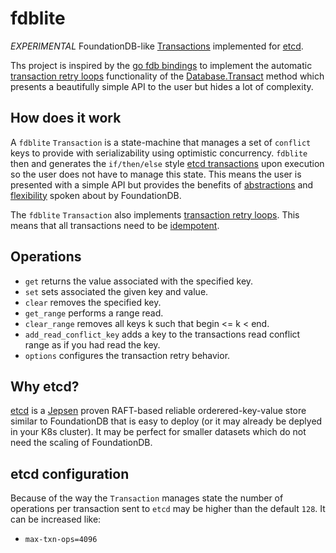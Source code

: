 # fdblite

_EXPERIMENTAL_ FoundationDB-like [Transactions](https://apple.github.io/foundationdb/transaction-manifesto.html) implemented for [etcd](https://etcd.io/).

Ths project is inspired by the [go fdb bindings](https://pkg.go.dev/github.com/apple/foundationdb/bindings/go/src/fdb) to implement the automatic [transaction retry loops](https://apple.github.io/foundationdb/developer-guide.html#transaction-retry-loops) functionality of the [Database.Transact](https://pkg.go.dev/github.com/apple/foundationdb/bindings/go/src/fdb#Database.Transact) method which presents a beautifully simple API to the user but hides a lot of complexity.

## How does it work

A `fdblite` `Transaction` is a state-machine that manages a set of `conflict` keys to provide with serializability using optimistic concurrency. `fdblite` then and generates the `if/then/else` style [etcd transactions](https://etcd.io/docs/v3.5/learning/api/#transaction) upon execution so the user does not have to manage this state. This means the user is presented with a simple API but provides the benefits of [abstractions](https://apple.github.io/foundationdb/transaction-manifesto.html#transactions-enable-abstraction) and [flexibility](https://apple.github.io/foundationdb/transaction-manifesto.html#transactions-enable-flexibility) spoken about by FoundationDB.

The `fdblite` `Transaction` also implements [transaction retry loops](https://apple.github.io/foundationdb/developer-guide.html#transaction-retry-loops). This means that all transactions need to be [idempotent](https://apple.github.io/foundationdb/developer-guide.html#transactions-with-unknown-results).

## Operations

- `get` returns the value associated with the specified key.
- `set` sets associated the given key and value.
- `clear` removes the specified key.
- `get_range` performs a range read.
- `clear_range` removes all keys k such that begin <= k < end.
- `add_read_conflict_key` adds a key to the transactions read conflict range as if you had read the key.
- `options` configures the transaction retry behavior.

## Why etcd?

[etcd](https://etcd.io/) is a [Jepsen](https://jepsen.io/analyses/etcd-3.4.3) proven RAFT-based reliable orderered-key-value store similar to FoundationDB that is easy to deploy (or it may already be deplyed in your K8s cluster). It may be perfect for smaller datasets which do not need the scaling of FoundationDB.

## etcd configuration

Because of the way the `Transaction` manages state the number of operations per transaction sent to `etcd` may be higher than the default `128`. It can be increased like:

- `max-txn-ops=4096`
